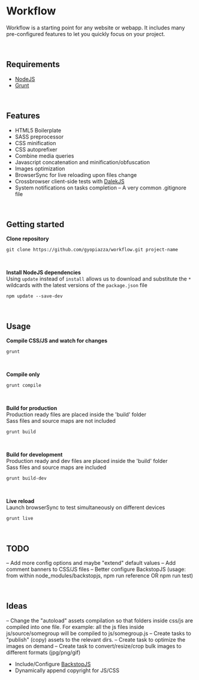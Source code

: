 # Workflow

Workflow is a starting point for any website or webapp. It includes many pre-configured features to let you quickly focus on your project.

<br>

## Requirements

- [NodeJS](https://nodejs.org)
- [Grunt](http://gruntjs.com)

<br>

## Features

- HTML5 Boilerplate
- SASS preprocessor
- CSS minification
- CSS autoprefixer
- Combine media queries
- Javascript concatenation and minification/obfuscation
- Images optimization
- BrowserSync for live reloading upon files change
- Crossbrowser client-side tests with [DalekJS](http://dalekjs.com)
- System notifications on tasks completion
– A very common .gitignore file

<br>

## Getting started

**Clone repository**

```
git clone https://github.com/gyopiazza/workflow.git project-name
```

<br>

**Install NodeJS dependencies**<br>
Using `update` instead of `install` allows us to download and substitute the `*` wildcards with the latest versions of the `package.json` file

```
npm update --save-dev
```

<br>

## Usage

**Compile CSS/JS and watch for changes**

```
grunt
```

<br>

**Compile only**

```
grunt compile
```

<br>

**Build for production**<br>
Production ready files are placed inside the 'build' folder<br>
Sass files and source maps are not included

```
grunt build
```

<br>

**Build for development**<br>
Production ready and dev files are placed inside the 'build' folder<br>
Sass files and source maps are included

```
grunt build-dev
```

<br>

**Live reload**<br>
Launch browserSync to test simultaneously on different devices

```
grunt live
```

<br>

## TODO

– Add more config options and maybe "extend" default values
– Add comment banners to CSS/JS files
– Better configure BackstopJS (usage: from within node_modules/backstopjs, npm run reference OR npm run test)

<br>

## Ideas

– Change the "autoload" assets compilation so that folders inside css/js are compiled into one file.
  For example: all the js files inside js/source/somegroup will be compiled to js/somegroup.js
– Create tasks to "publish" (copy) assets to the relevant dirs.
– Create task to optimize the images on demand
– Create task to convert/resize/crop bulk images to different formats (jpg/png/gif)
- Include/Configure [BackstopJS](https://garris.github.io/BackstopJS)
- Dynamically append copyright for JS/CSS
